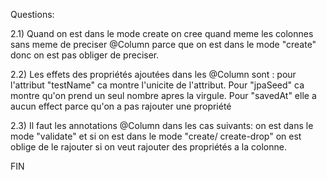 Questions:

2.1) Quand on est dans le mode create on cree quand meme les colonnes sans meme de preciser @Column parce que on est dans le mode "create" donc on est pas obliger de preciser.

2.2) Les effets des propriétés ajoutées dans les @Column sont : pour l'attribut "testName" ca montre l'unicite de l'attribut. Pour "jpaSeed" ca montre qu'on prend un seul nombre apres la virgule. Pour "savedAt" elle a aucun effect parce qu'on a pas rajouter une propriété

2.3) Il faut les annotations @Column dans les cas suivants: on est dans le mode "validate" et si on est dans le mode "create/ create-drop" on est oblige de le rajouter si on veut rajouter des propriétés a la colonne.

FIN
